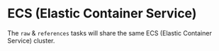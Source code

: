 <br>

# ECS (Elastic Container Service)

The `raw` & `references` tasks will share the same ECS (Elastic Container Service) cluster.

<br>
<br>

<br>
<br>

<br>
<br>

<br>
<br>
